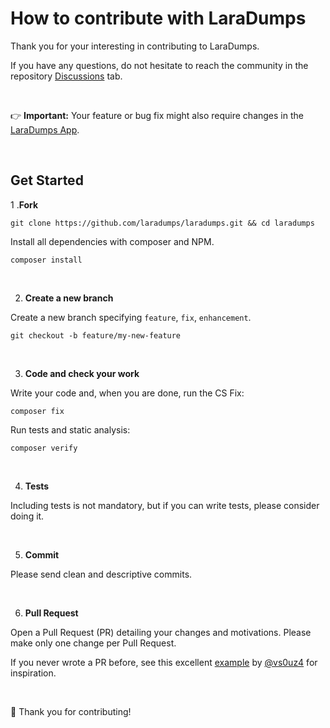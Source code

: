 # How to contribute with LaraDumps

Thank you for your interesting in contributing to LaraDumps.

If you have any questions, do not hesitate to reach the community in the repository [Discussions](https://github.com/laradumps/laradumps/discussions) tab.

<br/>

👉 **Important:**  Your feature or bug fix might also require changes in the [LaraDumps App](https://github.com/laradumps/app).

<br/>

## Get Started

1 .**Fork**

```shell
git clone https://github.com/laradumps/laradumps.git && cd laradumps
```

Install all dependencies with composer and NPM.

```shell
composer install
```

<br/>

2. **Create a new branch**

Create a new branch specifying `feature`, `fix`, `enhancement`.

```shell
git checkout -b feature/my-new-feature
```

<br/>

3. **Code and check your work**

Write your code and, when you are done, run the CS Fix:

```Shell
composer fix
```

Run tests and static analysis:

```Shell
composer verify
```

<br/>

4. **Tests**

Including tests is not mandatory, but if you can write tests, please consider doing it.

<br/>


5. **Commit**

Please send clean and descriptive commits.

<br/>


6. **Pull Request**

Open a Pull Request (PR) detailing your changes and motivations. Please make only one change per Pull Request.

If you never wrote a PR before, see this excellent [example](https://github.com/Power-Components/livewire-powergrid/pull/149) by [@vs0uz4](https://github.com/vs0uz4) for inspiration.

<br/>

💓  Thank you for contributing!
